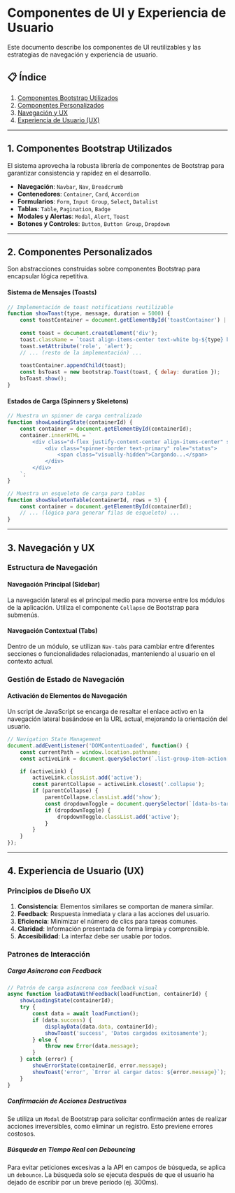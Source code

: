 # Componentes de UI y Experiencia de Usuario

Este documento describe los componentes de UI reutilizables y las estrategias de navegación y experiencia de usuario.

## 📋 Índice

1. [Componentes Bootstrap Utilizados](#componentes-bootstrap-utilizados)
2. [Componentes Personalizados](#componentes-personalizados)
3. [Navegación y UX](#navegación-y-ux)
4. [Experiencia de Usuario (UX)](#experiencia-de-usuario-ux)

---

## 1. Componentes Bootstrap Utilizados

El sistema aprovecha la robusta librería de componentes de Bootstrap para garantizar consistencia y rapidez en el desarrollo.

- **Navegación**: `Navbar`, `Nav`, `Breadcrumb`
- **Contenedores**: `Container`, `Card`, `Accordion`
- **Formularios**: `Form`, `Input Group`, `Select`, `Datalist`
- **Tablas**: `Table`, `Pagination`, `Badge`
- **Modales y Alertas**: `Modal`, `Alert`, `Toast`
- **Botones y Controles**: `Button`, `Button Group`, `Dropdown`

---

## 2. Componentes Personalizados

Son abstracciones construidas sobre componentes Bootstrap para encapsular lógica repetitiva.

#### Sistema de Mensajes (Toasts)
```javascript
// Implementación de toast notifications reutilizable
function showToast(type, message, duration = 5000) {
    const toastContainer = document.getElementById('toastContainer') || createToastContainer();
    
    const toast = document.createElement('div');
    toast.className = `toast align-items-center text-white bg-${type} border-0`;
    toast.setAttribute('role', 'alert');
    // ... (resto de la implementación) ...
    
    toastContainer.appendChild(toast);
    const bsToast = new bootstrap.Toast(toast, { delay: duration });
    bsToast.show();
}
```

#### Estados de Carga (Spinners y Skeletons)
```javascript
// Muestra un spinner de carga centralizado
function showLoadingState(containerId) {
    const container = document.getElementById(containerId);
    container.innerHTML = `
        <div class="d-flex justify-content-center align-items-center" style="min-height: 200px;">
            <div class="spinner-border text-primary" role="status">
                <span class="visually-hidden">Cargando...</span>
            </div>
        </div>
    `;
}

// Muestra un esqueleto de carga para tablas
function showSkeletonTable(containerId, rows = 5) {
    const container = document.getElementById(containerId);
    // ... (lógica para generar filas de esqueleto) ...
}
```

---

## 3. Navegación y UX

### Estructura de Navegación

#### Navegación Principal (Sidebar)
La navegación lateral es el principal medio para moverse entre los módulos de la aplicación. Utiliza el componente `Collapse` de Bootstrap para submenús.

#### Navegación Contextual (Tabs)
Dentro de un módulo, se utilizan `Nav-tabs` para cambiar entre diferentes secciones o funcionalidades relacionadas, manteniendo al usuario en el contexto actual.

### Gestión de Estado de Navegación

#### Activación de Elementos de Navegación
Un script de JavaScript se encarga de resaltar el enlace activo en la navegación lateral basándose en la URL actual, mejorando la orientación del usuario.

```javascript
// Navigation State Management
document.addEventListener('DOMContentLoaded', function() {
    const currentPath = window.location.pathname;
    const activeLink = document.querySelector(`.list-group-item-action[href='${currentPath}']`);

    if (activeLink) {
        activeLink.classList.add('active');
        const parentCollapse = activeLink.closest('.collapse');
        if (parentCollapse) {
            parentCollapse.classList.add('show');
            const dropdownToggle = document.querySelector(`[data-bs-target="#${parentCollapse.id}"]`);
            if (dropdownToggle) {
                dropdownToggle.classList.add('active');
            }
        }
    }
});
```
---

## 4. Experiencia de Usuario (UX)

### Principios de Diseño UX

1.  **Consistencia**: Elementos similares se comportan de manera similar.
2.  **Feedback**: Respuesta inmediata y clara a las acciones del usuario.
3.  **Eficiencia**: Minimizar el número de clics para tareas comunes.
4.  **Claridad**: Información presentada de forma limpia y comprensible.
5.  **Accesibilidad**: La interfaz debe ser usable por todos.

### Patrones de Interacción

##### Carga Asíncrona con Feedback
```javascript
// Patrón de carga asíncrona con feedback visual
async function loadDataWithFeedback(loadFunction, containerId) {
    showLoadingState(containerId);
    try {
        const data = await loadFunction();
        if (data.success) {
            displayData(data.data, containerId);
            showToast('success', 'Datos cargados exitosamente');
        } else {
            throw new Error(data.message);
        }
    } catch (error) {
        showErrorState(containerId, error.message);
        showToast('error', `Error al cargar datos: ${error.message}`);
    }
}
```

##### Confirmación de Acciones Destructivas
Se utiliza un `Modal` de Bootstrap para solicitar confirmación antes de realizar acciones irreversibles, como eliminar un registro. Esto previene errores costosos.

##### Búsqueda en Tiempo Real con Debouncing
Para evitar peticiones excesivas a la API en campos de búsqueda, se aplica un `debounce`. La búsqueda solo se ejecuta después de que el usuario ha dejado de escribir por un breve período (ej. 300ms). 